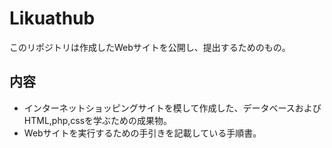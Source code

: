 # Likuathub
このリポジトリは作成したWebサイトを公開し、提出するためのもの。

## 内容
- インターネットショッピングサイトを模して作成した、データベースおよびHTML,php,cssを学ぶための成果物。
- Webサイトを実行するための手引きを記載している手順書。

